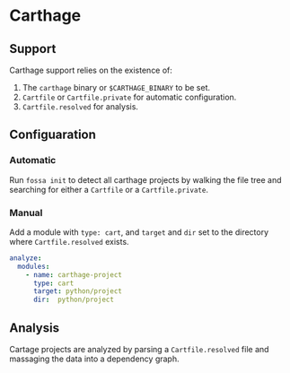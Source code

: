 # Carthage

## Support

Carthage support relies on the existence of:
1. The `carthage` binary or `$CARTHAGE_BINARY` to be set.
2. `Cartfile` or `Cartfile.private` for automatic configuration.
3. `Cartfile.resolved` for analysis.

## Configuaration

### Automatic

Run `fossa init` to detect all carthage projects by walking the file tree and searching for either a `Cartfile` or a `Cartfile.private`.

### Manual

Add a module with `type: cart`, and `target` and `dir` set to the directory where `Cartfile.resolved` exists.

```yaml
analyze:
  modules:
    - name: carthage-project
      type: cart
      target: python/project
      dir:  python/project
```

## Analysis

Cartage projects are analyzed by parsing a `Cartfile.resolved` file and massaging the data into a dependency graph.
